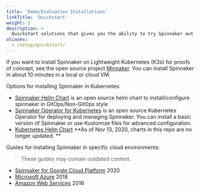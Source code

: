 ```yaml
---
title: 'Demo/Evaluation Installations'
linkTitle: 'Quickstart'
weight: 1
description: >
  Quickstart solutions that gives you the ability to try Spinnaker out quickly. These are not meant for production use as is.
aliases:
  - /setup/quickstart/
---
```


If you want to install Spinnaker on Lightweight Kubernetes (K3s) for proofs of concept, see the open source project [Minnaker](https://github.com/armory/minnaker). You can install Spinnaker in about 10 minutes in a local or cloud VM.

Options for installing Spinnaker in Kubernetes:

- [Spinnaker Helm Chart](https://github.com/OpsMx/spinnaker-helm) is an open source helm chart to install/configure spinnaker in GitOps/Non-GitOps style
- [Spinnaker Operator for Kubernetes](https://github.com/armory/spinnaker-operator) is an open source Kubernetes Operator for deploying and managing Spinnaker. You can install a basic version of Spinnaker or use Kustomize files for advanced configuration.
- [Kubernetes Helm Chart](https://github.com/kubernetes/charts/tree/master/stable/spinnaker) **As of Nov 13, 2020, charts in this repo are no longer updated. **

Guides for installing Spinnaker in specific cloud environments:

> These guides may contain outdated content.

- [Spinnaker for Google Cloud Platform](https://cloud.google.com/docs/ci-cd/spinnaker/spinnaker-for-gcp) 2020
- [Microsoft Azure](https://azure.microsoft.com/en-us/resources/templates/301-jenkins-acr-spinnaker-k8s/) 2018
- [Amazon Web Services](https://aws.amazon.com/about-aws/whats-new/2016/08/netflix-oss-spinnaker-on-the-aws-cloud-quick-start-reference-deployment/) 2016

